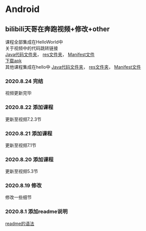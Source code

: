 # Android
## bilibili天哥在奔跑视频+修改+other  
课程全部集成在HelloWorld中  
关于视频中的代码跳转链接  
[Java代码文件夹](https://github.com/EWinner1/Android/tree/master/helloworld/app/src/main/java/com/ew/helloworld "Java链接")，
[res文件夹](https://github.com/EWinner1/Android/tree/master/helloworld/app/src/main/res "包含drawable等")，
[Manifest文件](https://github.com/EWinner1/Android/blob/master/helloworld/app/src/main/AndroidManifest.xml "manifest")  
[下载apk](https://github.com/EWinner1/Android/releases/download/v1.0/v1.0-app-release.apk "Download")  
其他课程集成在hello中
[Java代码文件夹](https://github.com/EWinner1/Android/tree/master/hello/app/src/main/java/com/ew/helloworld "Java链接")，
[res文件夹](https://github.com/EWinner1/Android/tree/master/hello/app/src/main/res "包含drawable等")，
[Manifest文件](https://github.com/EWinner1/Android/blob/master/hello/app/src/main/AndroidManifest.xml "manifest")  
### 2020.8.24 完结
视频更新完毕
### 2020.8.22 添加课程
更新至视频7.2.3节
### 2020.8.21 添加课程
更新至视频7.1节
### 2020.8.20 添加课程
更新至视频5.3节
### 2020.8.19 修改
修改一些细节
### 2020.8.1 添加readme说明
[readme的语法](https://github.com/guodongxiaren/README "readme")  
